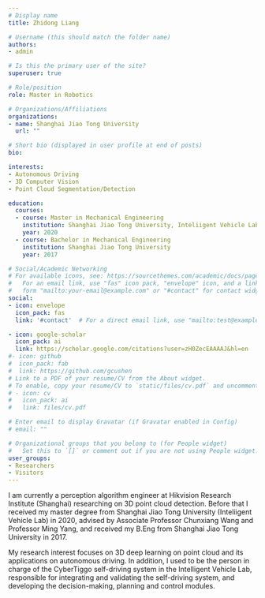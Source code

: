 ```yaml
---
# Display name
title: Zhidong Liang

# Username (this should match the folder name)
authors:
- admin

# Is this the primary user of the site?
superuser: true

# Role/position
role: Master in Robotics

# Organizations/Affiliations
organizations:
- name: Shanghai Jiao Tong University
  url: ""

# Short bio (displayed in user profile at end of posts)
bio: 

interests:
- Autonomous Driving
- 3D Computer Vision
- Point Cloud Segmentation/Detection

education:
  courses:
  - course: Master in Mechanical Engineering
    institution: Shanghai Jiao Tong University, Inteliigent Vehicle Lab
    year: 2020
  - course: Bachelor in Mechanical Engineering
    institution: Shanghai Jiao Tong University
    year: 2017

# Social/Academic Networking
# For available icons, see: https://sourcethemes.com/academic/docs/page-builder/#icons
#   For an email link, use "fas" icon pack, "envelope" icon, and a link in the
#   form "mailto:your-email@example.com" or "#contact" for contact widget.
social:
- icon: envelope
  icon_pack: fas
  link: '#contact'  # For a direct email link, use "mailto:test@example.org".

- icon: google-scholar
  icon_pack: ai
  link: https://scholar.google.com/citations?user=zH0ZecEAAAAJ&hl=en
#- icon: github
#  icon_pack: fab
#  link: https://github.com/gcushen
# Link to a PDF of your resume/CV from the About widget.
# To enable, copy your resume/CV to `static/files/cv.pdf` and uncomment the lines below.
# - icon: cv
#   icon_pack: ai
#   link: files/cv.pdf

# Enter email to display Gravatar (if Gravatar enabled in Config)
# email: ""

# Organizational groups that you belong to (for People widget)
#   Set this to `[]` or comment out if you are not using People widget.
user_groups:
- Researchers
- Visitors
---
```


I am currently a perception algorithm engineer at Hikvision Research Institute (Shanghai) researching on 3D point cloud detection. Before that I received my master degree from Shanghai Jiao Tong University (Inteliigent Vehicle Lab) in 2020, advised by Associate Professor Chunxiang Wang and Professor Ming Yang, and received my B.Eng from Shanghai Jiao Tong University in 2017.

My research interest focuses on 3D deep learning on point cloud and its applications on autonomous driving. In addition, I used to be the person in charge of the CyberTiggo self-driving system in the Intelligent Vehicle Lab, responsible for integrating and validating the self-driving system, and developing the decision-making, planning and control modules.
